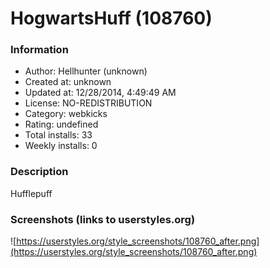 # HogwartsHuff (108760)

### Information
- Author: Hellhunter (unknown)
- Created at: unknown
- Updated at: 12/28/2014, 4:49:49 AM
- License: NO-REDISTRIBUTION
- Category: webkicks
- Rating: undefined
- Total installs: 33
- Weekly installs: 0


### Description
Hufflepuff


### Screenshots (links to userstyles.org)
![https://userstyles.org/style_screenshots/108760_after.png](https://userstyles.org/style_screenshots/108760_after.png)


